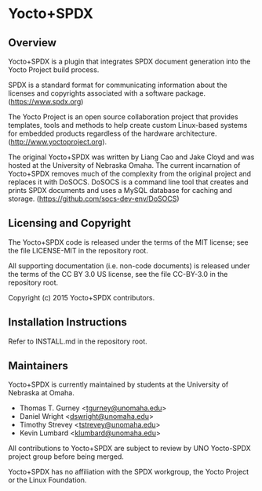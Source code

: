 Yocto+SPDX
==========

Overview
--------
Yocto+SPDX is a plugin that integrates SPDX document generation into the
Yocto Project build process.

SPDX is a standard format for communicating information about the licenses and
copyrights associated with a software package.  (https://www.spdx.org)

The Yocto Project is an open source collaboration project that provides
templates, tools and methods to help create custom Linux-based systems for
embedded products regardless of the hardware architecture.
(http://www.yoctoproject.org). 

The original Yocto+SPDX was written by Liang Cao and Jake Cloyd and was hosted
at the University of Nebraska Omaha.  The current incarnation of Yocto+SPDX
removes much of the complexity from the original project and replaces it with
DoSOCS.  DoSOCS is a command line tool that creates and prints SPDX documents
and uses a MySQL database for caching and storage.
(https://github.com/socs-dev-env/DoSOCS)


Licensing and Copyright
-----------------------
The Yocto+SPDX code is released under the terms of the MIT license; see the
file LICENSE-MIT in the repository root.

All supporting documentation (i.e. non-code documents) is released under the
terms of the CC BY 3.0 US license, see the file CC-BY-3.0 in the repository
root.

Copyright (c) 2015 Yocto+SPDX contributors.


Installation Instructions
-------------------------
Refer to INSTALL.md in the repository root.


Maintainers
-----------
Yocto+SPDX is currently maintained by students at the University of Nebraska at
Omaha.

* Thomas T. Gurney \<tgurney@unomaha.edu\>
* Daniel Wright \<dswright@unomaha.edu\>
* Timothy Strevey \<tstrevey@unomaha.edu\>
* Kevin Lumbard \<klumbard@unomaha.edu\>

All contributions to Yocto+SPDX are subject to review by UNO Yocto-SPDX
project group before being merged.

Yocto+SPDX has no affiliation with the SPDX workgroup, the Yocto Project or
the Linux Foundation.
